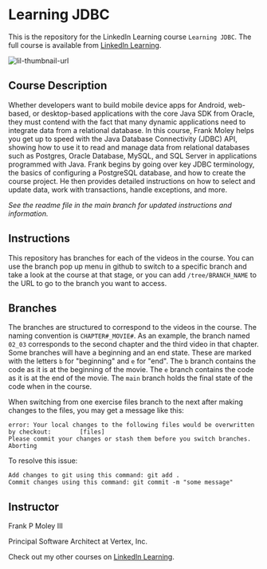 # Learning JDBC
This is the repository for the LinkedIn Learning course `Learning JDBC`. The full course is available from [LinkedIn Learning][lil-course-url]. 

![lil-thumbnail-url]

## Course Description

Whether developers want to build mobile device apps for Android, web-based, or desktop-based applications with the core Java SDK from Oracle, they must contend with the fact that many dynamic applications need to integrate data from a relational database. In this course, Frank Moley helps you get up to speed with the Java Database Connectivity (JDBC) API, showing how to use it to read and manage data from relational databases such as Postgres, Oracle Database, MySQL, and SQL Server in applications programmed with Java. Frank begins by going over key JDBC terminology, the basics of configuring a PostgreSQL database, and how to create the course project. He then provides detailed instructions on how to select and update data, work with transactions, handle exceptions, and more.

_See the readme file in the main branch for updated instructions and information._
## Instructions
This repository has branches for each of the videos in the course. You can use the branch pop up menu in github to switch to a specific branch and take a look at the course at that stage, or you can add `/tree/BRANCH_NAME` to the URL to go to the branch you want to access.

## Branches
The branches are structured to correspond to the videos in the course. The naming convention is `CHAPTER#_MOVIE#`. As an example, the branch named `02_03` corresponds to the second chapter and the third video in that chapter. 
Some branches will have a beginning and an end state. These are marked with the letters `b` for "beginning" and `e` for "end". The `b` branch contains the code as it is at the beginning of the movie. The `e` branch contains the code as it is at the end of the movie. The `main` branch holds the final state of the code when in the course.

When switching from one exercise files branch to the next after making changes to the files, you may get a message like this:

    error: Your local changes to the following files would be overwritten by checkout:        [files]
    Please commit your changes or stash them before you switch branches.
    Aborting

To resolve this issue:
	
    Add changes to git using this command: git add .
	Commit changes using this command: git commit -m "some message"

## Instructor

Frank P Moley III

Principal Software Architect at Vertex, Inc.
         

Check out my other courses on [LinkedIn Learning](https://www.linkedin.com/learning/instructors/frank-p-moley-iii?u=104).


[0]: # (Replace these placeholder URLs with actual course URLs)

[lil-course-url]: https://www.linkedin.com/learning/learning-jdbc-24697410
[lil-thumbnail-url]: https://media.licdn.com/dms/image/v2/D560DAQELGCBArDCkxg/learning-public-crop_675_1200/learning-public-crop_675_1200/0/1728506593128?e=2147483647&v=beta&t=QZavY1s7ezWzBCxyr4UqF-uajftjI1IbfHDDZFzLg-g

